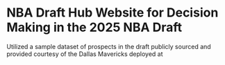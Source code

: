 # NBA Draft Hub Website for Decision Making in the 2025 NBA Draft 
Utilized a sample dataset of prospects in the draft publicly sourced and provided courtesy of the Dallas Mavericks
deployed at 
